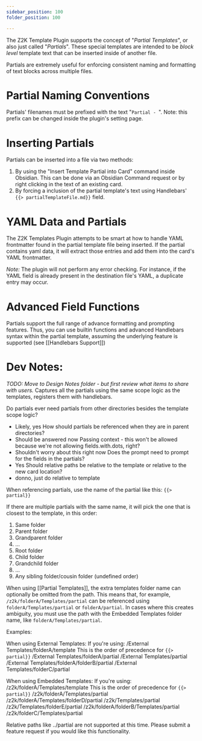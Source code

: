 ```yaml
---
sidebar_position: 100
folder_position: 100

---
```


The Z2K Template Plugin supports the concept of "*Partial Templates*", or also just called "*Partials*". These special templates are intended to be *block level* template text that can be inserted inside of another file. 

Partials are extremely useful for enforcing consistent naming and formatting of text blocks across multiple files.

# Partial Naming Conventions
Partials' filenames must be prefixed with the text "`Partial - `". 
Note: this prefix can be changed inside the plugin's setting page.

# Inserting Partials
Partials can be inserted into a file via two methods:
1. By using the "Insert Template Partial into Card" command inside Obsidian. This can be done via an Obsidian Command request or by right clicking in the text of an existing card.
2. By forcing a inclusion of the partial template's text using Handlebars' `{{> partialTemplateFile.md}}` field. 

# YAML Data and Partials
The Z2K Templates Plugin attempts to be smart at how to handle YAML frontmatter found in the partial template file being inserted. If the partial contains yaml data, it will extract those entries and add them into the card's YAML frontmatter. 

*Note:* The plugin will not perform any error checking. For instance, if the YAML field is already present in the destination file's YAML, a duplicate entry may occur. 

# Advanced Field Functions
Partials support the full range of advance formatting and prompting features. Thus, you can use builtin functions and advanced Handlebars syntax within the partial template, assuming the underlying feature is supported (see [[Handlebars Support]])

# Dev Notes:
*TODO: Move to Design Notes folder - but first review what items to share with users.*
Captures all the partials using the same scope logic as the templates, registers them with handlebars.

Do partials ever need partials from other directories besides the template scope logic?
- Likely, yes
How should partials be referenced when they are in parent directories?
- Should be answered now
Passing context - this won't be allowed because we're not allowing fields.with.dots, right?
- Shouldn't worry about this right now
Does the prompt need to prompt for the fields in the partials?
- Yes
Should relative paths be relative to the template or relative to the new card location?
- donno, just do relative to template



When referencing partials, use the name of the partial like this:
`{{> partial}}`

If there are multiple partials with the same name, it will pick the one that is closest to the template, in this order:
1) Same folder
2) Parent folder
3) Grandparent folder
4) ...
5) Root folder
6) Child folder
7) Grandchild folder
8) ...
9) Any sibling folder/cousin folder (undefined order)

When using [[Partial Templates]], the extra templates folder name can optionally be omitted from the path. This means that, for example, `/z2k/folderA/Templates/partial` can be referenced using `folderA/Templates/partial` or `folderA/partial`. In cases where this creates ambiguity, you must use the path with the Embedded Templates folder name, like `folderA/Templates/partial`.

Examples:

When using External Templates:
	If you're using:
	/External Templates/folderA/template
	This is the order of precedence for  `{{> partial}}`
	/External Templates/folderA/partial
	/External Templates/partial
	/External Templates/folderA/folderB/partial
	/External Templates/folderC/partial

When using Embedded Templates:
	If you're using:
	/z2k/folderA/Templates/template
	This is the order of precedence for `{{> partial}}`
	/z2k/folderA/Templates/partial
	/z2k/folderA/Templates/folderD/partial
	/z2k/Templates/partial
	/z2k/Templates/folderE/partial
	/z2k/folderA/folderB/Templates/partial
	/z2k/folderC/Templates/partial

Relative paths like ../partial are not supported at this time. Please submit a feature request if you would like this functionality.